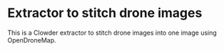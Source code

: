 Extractor to stitch drone images
=================================================

This is a Clowder extractor to stitch drone images into one image using OpenDroneMap.

